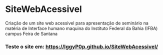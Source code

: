 # SiteWebAcessivel
Criação de um site web acessivel para apresentação de seminário na matéria de Interface humano maquina do Instituto Federal da Bahia (IFBA) campus Feira de Santana

### Teste o site em: https://IggyP0p.github.io/SiteWebAcessivel/

